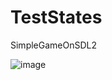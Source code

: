 # TestStates
SimpleGameOnSDL2

![image](https://user-images.githubusercontent.com/128931225/227738554-b3b862a6-0316-44ae-8668-688fed53848f.png)
